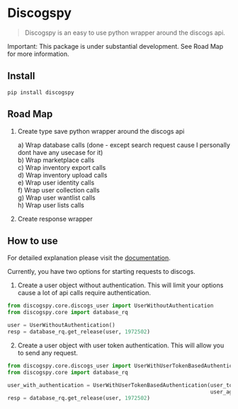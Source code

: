 <!--

#################################################
### THIS FILE WAS AUTOGENERATED! DO NOT EDIT! ###
#################################################
# file to edit: nbs/index.ipynb
# command to build the docs after a change: nbdev_build_docs

-->

# Discogspy

> Discogspy is an easy to use python wrapper around the discogs api.


Important: This package is under substantial development. See Road Map for more information.

## Install

`pip install discogspy`


## Road Map

1. Create type save python wrapper around the discogs api
    
    a) Wrap database calls (done - except search request cause I personally dont have any usecase for it)<br>
    b) Wrap marketplace calls<br>
    c) Wrap inventory export calls<br>
    d) Wrap inventory upload calls<br>
    e) Wrap user identity calls<br>
    f) Wrap user collection calls<br>
    g) Wrap user wantlist calls<br>
    h) Wrap user lists calls<br>

2. Create response wrapper

## How to use

For detailed explanation please visit the [documentation](https://cpow-89.github.io/discogspy/).

Currently, you have two options for starting requests to discogs.

1. Create a user object without authentication. This will limit your options cause a lot of api calls require authentication.
<div class="codecell" markdown="1">
<div class="input_area" markdown="1">

```python
from discogspy.core.discogs_user import UserWithoutAuthentication
from discogspy.core import database_rq

user = UserWithoutAuthentication()
resp = database_rq.get_release(user, 1972502)
```

</div>

</div>

2. Create a user object with user token authentication. This will allow you to send any request.
<div class="codecell" markdown="1">
<div class="input_area" markdown="1">

```python
from discogspy.core.discogs_user import UserWithUserTokenBasedAuthentication
from discogspy.core import database_rq

user_with_authentication = UserWithUserTokenBasedAuthentication(user_token="your_user_token",
                                                                user_agent="your_user_agent")
resp = database_rq.get_release(user, 1972502)
```

</div>

</div>
